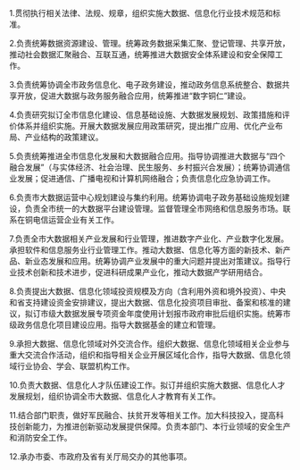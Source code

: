 1.贯彻执行相关法律、法规、规章，组织实施大数据、信息化行业技术规范和标准。

2.负责统筹数据资源建设、管理。统筹政务数据采集汇聚、登记管理、共享开放，推动社会数据汇聚融合、互联互通，统筹推进大数据安全体系建设和安全保障工作。

3.负责统筹协调全市政务信息化、电子政务建设，推动政务信息系统整合、数据共享开放，促进大数据与政务服务融合应用，统筹推进“数字铜仁”建设。

4.负责研究拟订全市信息化建设、信息基础设施、大数据发展规划、政策措施和评价体系并组织实施。开展大数据发展应用政策研究，提出推广应用、优化产业布局、产业结构的政策建议。

5.负责统筹推进全市信息化发展和大数据融合应用。指导协调推进大数据与“四个融合发展”（与实体经济、社会治理、民生服务、乡村振兴合发展）；统筹协调通信业发展；促进通信、广播电视和计算机网络融合；负责信息化应急协调工作。

6.负责市大数据运营中心规划建设与集约利用。统筹协调电子政务基础设施规划建设，负责全市统一的大数据平台建设管理。监督管理全市网络和信息服务市场。联系在铜电信运营企业有关工作。

7.负责全市大数据相关产业发展和行业管理，推进数字产业化、产业数字化发展。承担软件和信息服务业行业管理工作。推动大数据、信息化等方面的新技术、新产品、新业态发展和应用。统筹协调产业发展中的重大问题并提出对策建议。指导行业技术创新和技术进步，促进科研成果产业化，推动大数据产学研用结合。

8.负责提出大数据、信息化领域投资规模及方向（含利用外资和境外投资）、中央和省支持建设资金安排建议，提出大数据、信息化投资项目审批、备案和核准的建议，拟订市级大数据发展专项资金年度使用计划报市政府审批后组织实施。统筹市级政务信息化项目建设应用。指导大数据基金的建立和管理。

9.承担大数据、信息化领域对外交流合作。组织大数据、信息化领域相关企业参与重大交流合作活动，组织和指导相关企业开展区域化合作，指导大数据、信息化领域行业协会、学会、联盟机构工作。

10.负责大数据、信息化人才队伍建设工作。拟订并组织实施大数据、信息化人才发展规划，组织协调全市大数据、信息化人才教育有关工作。

11.结合部门职责，做好军民融合、扶贫开发等相关工作。加大科技投入，提高科技创新能力，为推进创新驱动发展提供保障。负责本部门、本行业领域的安全生产和消防安全工作。

12.承办市委、市政府及省有关厅局交办的其他事项。